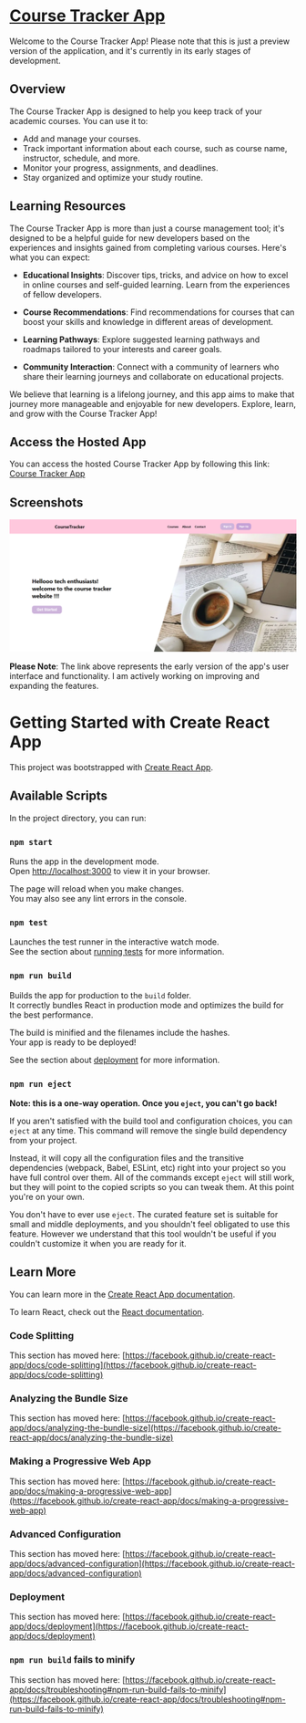 # [Course Tracker App](https://course-tracker-hosting.web.app/)

Welcome to the Course Tracker App! Please note that this is just a preview version of the application, and it's currently in its early stages of development.

## Overview

The Course Tracker App is designed to help you keep track of your academic courses. You can use it to:

- Add and manage your courses.
- Track important information about each course, such as course name, instructor, schedule, and more.
- Monitor your progress, assignments, and deadlines.
- Stay organized and optimize your study routine.

## Learning Resources

The Course Tracker App is more than just a course management tool; it's designed to be a helpful guide for new developers based on the experiences and insights gained from completing various courses. Here's what you can expect:

- **Educational Insights**: Discover tips, tricks, and advice on how to excel in online courses and self-guided learning. Learn from the experiences of fellow developers.

- **Course Recommendations**: Find recommendations for courses that can boost your skills and knowledge in different areas of development.

- **Learning Pathways**: Explore suggested learning pathways and roadmaps tailored to your interests and career goals.

- **Community Interaction**: Connect with a community of learners who share their learning journeys and collaborate on educational projects.

We believe that learning is a lifelong journey, and this app aims to make that journey more manageable and enjoyable for new developers. Explore, learn, and grow with the Course Tracker App!

## Access the Hosted App

You can access the hosted Course Tracker App by following this link: [Course Tracker App](https://course-tracker-hosting.web.app/)

## Screenshots

![image](imgss/three.png)


**Please Note**: The link above represents the early version of the app's user interface and functionality. I am actively working on improving and expanding the features.

# Getting Started with Create React App

This project was bootstrapped with [Create React App](https://github.com/facebook/create-react-app).

## Available Scripts

In the project directory, you can run:

### `npm start`

Runs the app in the development mode.\
Open [http://localhost:3000](http://localhost:3000) to view it in your browser.

The page will reload when you make changes.\
You may also see any lint errors in the console.

### `npm test`

Launches the test runner in the interactive watch mode.\
See the section about [running tests](https://facebook.github.io/create-react-app/docs/running-tests) for more information.

### `npm run build`

Builds the app for production to the `build` folder.\
It correctly bundles React in production mode and optimizes the build for the best performance.

The build is minified and the filenames include the hashes.\
Your app is ready to be deployed!

See the section about [deployment](https://facebook.github.io/create-react-app/docs/deployment) for more information.

### `npm run eject`

**Note: this is a one-way operation. Once you `eject`, you can't go back!**

If you aren't satisfied with the build tool and configuration choices, you can `eject` at any time. This command will remove the single build dependency from your project.

Instead, it will copy all the configuration files and the transitive dependencies (webpack, Babel, ESLint, etc) right into your project so you have full control over them. All of the commands except `eject` will still work, but they will point to the copied scripts so you can tweak them. At this point you're on your own.

You don't have to ever use `eject`. The curated feature set is suitable for small and middle deployments, and you shouldn't feel obligated to use this feature. However we understand that this tool wouldn't be useful if you couldn't customize it when you are ready for it.

## Learn More

You can learn more in the [Create React App documentation](https://facebook.github.io/create-react-app/docs/getting-started).

To learn React, check out the [React documentation](https://reactjs.org/).

### Code Splitting

This section has moved here: [https://facebook.github.io/create-react-app/docs/code-splitting](https://facebook.github.io/create-react-app/docs/code-splitting)

### Analyzing the Bundle Size

This section has moved here: [https://facebook.github.io/create-react-app/docs/analyzing-the-bundle-size](https://facebook.github.io/create-react-app/docs/analyzing-the-bundle-size)

### Making a Progressive Web App

This section has moved here: [https://facebook.github.io/create-react-app/docs/making-a-progressive-web-app](https://facebook.github.io/create-react-app/docs/making-a-progressive-web-app)

### Advanced Configuration

This section has moved here: [https://facebook.github.io/create-react-app/docs/advanced-configuration](https://facebook.github.io/create-react-app/docs/advanced-configuration)

### Deployment

This section has moved here: [https://facebook.github.io/create-react-app/docs/deployment](https://facebook.github.io/create-react-app/docs/deployment)

### `npm run build` fails to minify

This section has moved here: [https://facebook.github.io/create-react-app/docs/troubleshooting#npm-run-build-fails-to-minify](https://facebook.github.io/create-react-app/docs/troubleshooting#npm-run-build-fails-to-minify)
